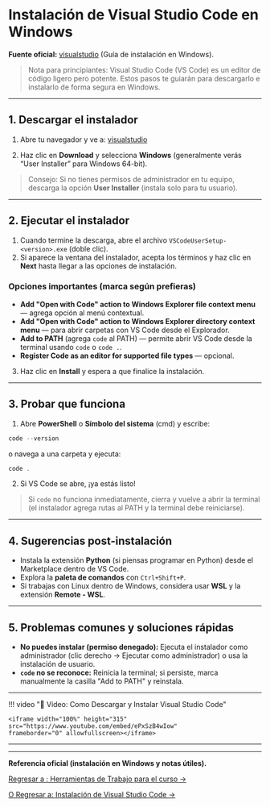 # Instalación de Visual Studio Code en Windows

**Fuente oficial:** [visualstudio](https://code.visualstudio.com/) (Guía de instalación en Windows).

> Nota para principiantes: Visual Studio Code (VS Code) es un editor de código ligero pero potente. Estos pasos te guiarán para descargarlo e instalarlo de forma segura en Windows.

---

## 1. Descargar el instalador

1. Abre tu navegador y ve a: [visualstudio](https://code.visualstudio.com/)

2. Haz clic en **Download** y selecciona **Windows** (generalmente verás “User Installer” para Windows 64-bit).

> Consejo: Si no tienes permisos de administrador en tu equipo, descarga la opción **User Installer** (instala solo para tu usuario).

---

## 2. Ejecutar el instalador

1. Cuando termine la descarga, abre el archivo `VSCodeUserSetup-<version>.exe` (doble clic).
2. Si aparece la ventana del instalador, acepta los términos y haz clic en **Next** hasta llegar a las opciones de instalación.

### Opciones importantes (marca según prefieras)

- **Add "Open with Code" action to Windows Explorer file context menu** — agrega opción al menú contextual.
- **Add "Open with Code" action to Windows Explorer directory context menu** — para abrir carpetas con VS Code desde el Explorador.
- **Add to PATH** (agrega `code` al PATH) — permite abrir VS Code desde la terminal usando `code` o `code .`.
- **Register Code as an editor for supported file types** — opcional.

3. Haz clic en **Install** y espera a que finalice la instalación.

---

## 3. Probar que funciona

1. Abre **PowerShell** o **Símbolo del sistema** (cmd) y escribe:

```powershell
code --version
```

o navega a una carpeta y ejecuta:

```powershell
code .
```

2. Si VS Code se abre, ¡ya estás listo!

> Si `code` no funciona inmediatamente, cierra y vuelve a abrir la terminal (el instalador agrega rutas al PATH y la terminal debe reiniciarse).

---

## 4. Sugerencias post-instalación

- Instala la extensión **Python** (si piensas programar en Python) desde el Marketplace dentro de VS Code.  
- Explora la **paleta de comandos** con `Ctrl+Shift+P`.  
- Si trabajas con Linux dentro de Windows, considera usar **WSL** y la extensión **Remote - WSL**.

---

## 5. Problemas comunes y soluciones rápidas

- **No puedes instalar (permiso denegado):** Ejecuta el instalador como administrador (clic derecho → Ejecutar como administrador) o usa la instalación de usuario.  
- **`code` no se reconoce:** Reinicia la terminal; si persiste, marca manualmente la casilla "Add to PATH" y reinstala.

---

!!! video "🎥 Video: Como Descargar y Instalar Visual Studio Code"

    <iframe width="100%" height="315" 
    src="https://www.youtube.com/embed/ePxSzB4wIow" 
    frameborder="0" allowfullscreen></iframe>

---

---

**Referencia oficial (instalación en Windows y notas útiles).**

[Regresar a : Herramientas de Trabajo para el curso &rarr;](semana-1-herramientas.md)

[O Regresar a: Instalación de Visual Studio Code &rarr;](visual_studio_code.md)
